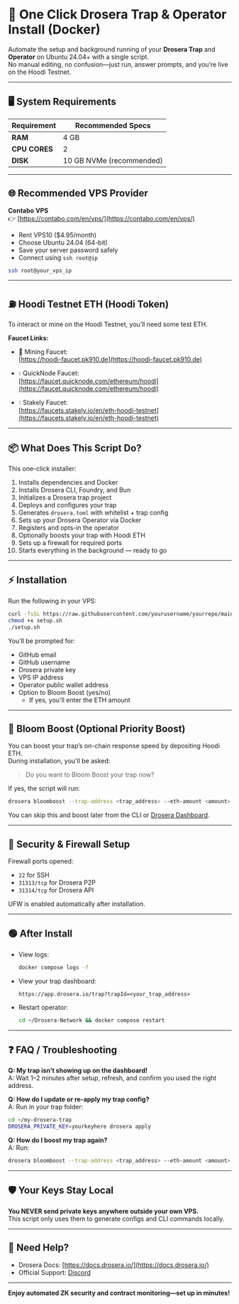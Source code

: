 # 🚀 One Click Drosera Trap & Operator Install (Docker)

Automate the setup and background running of your **Drosera Trap** and **Operator** on Ubuntu 24.04+ with a single script.  
No manual editing, no confusion—just run, answer prompts, and you’re live on the Hoodi Testnet.

---

## 🖥️ System Requirements

| Requirement     | Recommended Specs         |
|-----------------|--------------------------|
| **RAM**         | 4 GB                     |
| **CPU CORES**   | 2                        |
| **DISK**        | 10 GB NVMe (recommended) |

---

## 🌐 Recommended VPS Provider

**Contabo VPS**  
👉 [https://contabo.com/en/vps/](https://contabo.com/en/vps/)

- Rent VPS10 ($4.95/month)
- Choose Ubuntu 24.04 (64-bit)
- Save your server password safely
- Connect using `ssh root@ip`

```bash
ssh root@your_vps_ip
```

---

## ⛽ Hoodi Testnet ETH (Hoodi Token)

To interact or mine on the Hoodi Testnet, you’ll need some test ETH.

**Faucet Links:**

- 🔨 Mining Faucet:  
  [https://hoodi-faucet.pk910.de](https://hoodi-faucet.pk910.de)

- 💧 QuickNode Faucet:  
  [https://faucet.quicknode.com/ethereum/hoodi](https://faucet.quicknode.com/ethereum/hoodi)

- 💧 Stakely Faucet:  
  [https://faucets.stakely.io/en/eth-hoodi-testnet](https://faucets.stakely.io/en/eth-hoodi-testnet)

---

## 📦 What Does This Script Do?

This one-click installer:

1. Installs dependencies and Docker
2. Installs Drosera CLI, Foundry, and Bun
3. Initializes a Drosera trap project
4. Deploys and configures your trap
5. Generates `drosera.toml` with whitelist + trap config
6. Sets up your Drosera Operator via Docker
7. Registers and opts-in the operator
8. Optionally boosts your trap with Hoodi ETH
9. Sets up a firewall for required ports
10. Starts everything in the background — ready to go

---

## ⚡️ Installation

Run the following in your VPS:

```bash
curl -fsSL https://raw.githubusercontent.com/yourusername/yourrepo/main/setup.sh -o setup.sh
chmod +x setup.sh
./setup.sh
```

You’ll be prompted for:

- GitHub email
- GitHub username
- Drosera private key
- VPS IP address
- Operator public wallet address
- Option to Bloom Boost (yes/no)
  - If yes, you'll enter the ETH amount

---

## 🌸 Bloom Boost (Optional Priority Boost)

You can boost your trap’s on-chain response speed by depositing Hoodi ETH.  
During installation, you'll be asked:

> Do you want to Bloom Boost your trap now?

If yes, the script will run:

```bash
drosera bloomboost --trap-address <trap_address> --eth-amount <amount>
```

You can skip this and boost later from the CLI or [Drosera Dashboard](https://app.drosera.io).

---

## 🔐 Security & Firewall Setup

Firewall ports opened:

- `22` for SSH
- `31313/tcp` for Drosera P2P
- `31314/tcp` for Drosera API

UFW is enabled automatically after installation.

---

## 🟢 After Install

- View logs:  
  ```bash
  docker compose logs -f
  ```

- View your trap dashboard:  
  ```
  https://app.drosera.io/trap?trapId=<your_trap_address>
  ```

- Restart operator:  
  ```bash
  cd ~/Drosera-Network && docker compose restart
  ```

---

## ❓ FAQ / Troubleshooting

**Q: My trap isn’t showing up on the dashboard!**  
A: Wait 1–2 minutes after setup, refresh, and confirm you used the right address.

**Q: How do I update or re-apply my trap config?**  
A: Run in your trap folder:
```bash
cd ~/my-drosera-trap
DROSERA_PRIVATE_KEY=yourkeyhere drosera apply
```

**Q: How do I boost my trap again?**  
A: Run:
```bash
drosera bloomboost --trap-address <trap_address> --eth-amount <amount>
```

---

## 🛡️ Your Keys Stay Local

**You NEVER send private keys anywhere outside your own VPS.**  
This script only uses them to generate configs and CLI commands locally.

---

## 🙋 Need Help?

- Drosera Docs: [https://docs.drosera.io/](https://docs.drosera.io/)
- Official Support: [Discord](https://discord.gg/drosera)

---

**Enjoy automated ZK security and contract monitoring—set up in minutes!**
